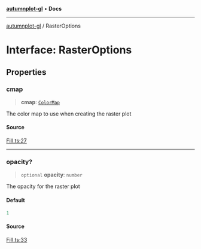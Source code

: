 [**autumnplot-gl**](../index.md) • **Docs**

***

[autumnplot-gl](../globals.md) / RasterOptions

# Interface: RasterOptions

## Properties

### cmap

> **cmap**: [`ColorMap`](../classes/ColorMap.md)

The color map to use when creating the raster plot

#### Source

[Fill.ts:27](https://github.com/tsupinie/autumnplot-gl/blob/da83b636ef88a1d3337f3a9820a0b90f5b249286/src/Fill.ts#L27)

***

### opacity?

> `optional` **opacity**: `number`

The opacity for the raster plot

#### Default

```ts
1
```

#### Source

[Fill.ts:33](https://github.com/tsupinie/autumnplot-gl/blob/da83b636ef88a1d3337f3a9820a0b90f5b249286/src/Fill.ts#L33)

